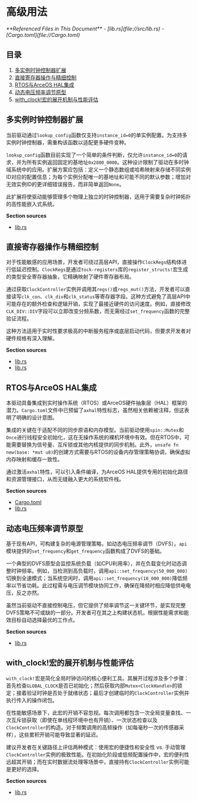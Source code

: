 # 高级用法

<cite>
**Referenced Files in This Document**  
- [lib.rs](file://src/lib.rs)
- [Cargo.toml](file://Cargo.toml)
</cite>

## 目录
1. [多实例时钟控制器扩展](#多实例时钟控制器扩展)
2. [直接寄存器操作与精细控制](#直接寄存器操作与精细控制)
3. [RTOS与ArceOS HAL集成](#rtos与arceos-hal集成)
4. [动态电压频率调节原型](#动态电压频率调节原型)
5. [with_clock!宏的展开机制与性能评估](#with_clock宏的展开机制与性能评估)

## 多实例时钟控制器扩展

当前驱动通过`lookup_config`函数仅支持`instance_id=0`的单实例配置。为支持多实例时钟控制器，需重构该函数以适配更多硬件变种。

`lookup_config`函数目前实现了一个简单的条件判断，仅允许`instance_id=0`的请求，并为所有实例返回固定的基地址`0x2800_0000`。这种设计限制了驱动在多时钟域系统中的应用。扩展方案应包括：定义一个静态数组或哈希映射来存储不同实例ID对应的配置信息；为每个实例分配唯一的基地址和可能不同的默认参数；增加对无效实例ID的更详细错误报告，而非简单返回`None`。

此扩展将使驱动能够管理多个物理上独立的时钟控制器，适用于需要复杂时钟拓扑的高性能嵌入式系统。

**Section sources**
- [lib.rs](file://src/lib.rs#L245-L257)

## 直接寄存器操作与精细控制

对于性能敏感的应用场景，开发者可绕过高层API，直接操作`ClockRegs`结构体进行低延迟控制。`ClockRegs`是通过`tock-registers`库的`register_structs!`宏生成的类型安全寄存器抽象，它精确映射了硬件寄存器布局。

通过获取`ClockController`实例并调用其`regs()`或`regs_mut()`方法，开发者可以直接读写`clk_con`、`clk_div`和`clk_status`等寄存器字段。这种方式避免了高层API中可能存在的额外检查和逻辑开销，实现了最接近硬件的访问速度。例如，直接修改`CLK_DIV::DIV`字段可以立即改变分频系数，而无需经过`set_frequency`函数的完整验证流程。

这种方法适用于实时性要求极高的中断服务程序或底层启动代码，但要求开发者对硬件规格有深入理解。

**Section sources**
- [lib.rs](file://src/lib.rs#L10-L25)
- [lib.rs](file://src/lib.rs#L95-L105)

## RTOS与ArceOS HAL集成

本驱动具备集成到实时操作系统（RTOS）或ArceOS硬件抽象层（HAL）框架的潜力。`Cargo.toml`文件中已预留了`axhal`特性标志，虽然相关依赖被注释，但这表明了明确的设计意图。

集成的关键在于适配不同的同步原语和内存模型。当前驱动使用`spin::Mutex`和`Once`进行线程安全初始化，这在无操作系统的裸机环境中有效。但在RTOS中，可能需要替换为信号量、互斥锁或其他内核提供的同步机制。此外，`unsafe fn new(base: *mut u8)`的创建方式需要与RTOS的设备内存管理策略协调，确保虚拟内存映射和缓存一致性。

通过激活`axhal`特性，可以引入条件编译，为ArceOS HAL提供专用的初始化路径和资源管理接口，从而无缝融入更大的系统软件栈。

**Section sources**
- [Cargo.toml](file://Cargo.toml#L26-L34)
- [lib.rs](file://src/lib.rs#L55-L65)

## 动态电压频率调节原型

基于现有API，可构建复杂的电源管理策略，如动态电压频率调节（DVFS）。`api`模块提供的`set_frequency`和`get_frequency`函数构成了DVFS的基础。

一个典型的DVFS原型会监控系统负载（如CPU利用率），并在负载变化时动态调整时钟频率。例如，当检测到高负载时，调用`api::set_frequency(50_000_000)`切换到全速模式；当系统空闲时，调用`api::set_frequency(10_000_000)`降低频率以节省功耗。此过程需与电压调节模块协同工作，确保在降频时相应降低供电电压，反之亦然。

虽然当前驱动不直接控制电压，但它提供了频率调节这一关键环节，是实现完整DVFS策略不可或缺的一部分。开发者可在其之上构建状态机，根据性能需求和能效目标自动选择最优的工作点。

**Section sources**
- [lib.rs](file://src/lib.rs#L265-L274)

## with_clock!宏的展开机制与性能评估

`with_clock!`宏是简化全局时钟访问的核心便利工具。其展开过程涉及多个步骤：首先检查`GLOBAL_CLOCK`是否已初始化；然后获取内部`Mutex<ClockHandle>`的锁定；接着验证时钟是否处于就绪状态；最后才创建临时的`ClockController`实例并执行传入的操作闭包。

在性能敏感场景下，此宏的开销不容忽视。每次调用都包含一次全局变量查找、一次互斥锁获取（即使在单线程环境中也有开销）、一次状态检查以及`ClockController`的构造。对于频繁调用的高频操作（如每毫秒一次的传感器采样），这些累积开销可能导致显著的延迟。

建议开发者在关键路径上评估两种模式：使用宏的便捷性和安全性 vs. 手动管理`ClockController`实例的极致性能。在初始化阶段或低频配置操作中，宏的便利性远超其开销；而在实时数据流处理等场景中，直接持有`ClockController`实例可能是更好的选择。

**Section sources**
- [lib.rs](file://src/lib.rs#L210-L243)